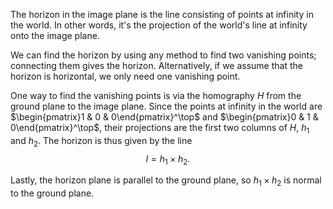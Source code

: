 The horizon in the image plane is the line consisting of points at infinity in the world. In other words, it's the projection of the world's line at infinity onto the image plane.

We can find the horizon by using any method to find two vanishing points; connecting them gives the horizon. Alternatively, if we assume that the horizon is horizontal, we only need one vanishing point.

One way to find the vanishing points is via the homography $H$ from the ground plane to the image plane. Since the points at infinity in the world are $\begin{pmatrix}1 & 0 & 0\end{pmatrix}^\top$ and $\begin{pmatrix}0 & 1 & 0\end{pmatrix}^\top$, their projections are the first two columns of $H$, $h_1$ and $h_2$. The horizon is thus given by the line 
$$
l = h_1 \times h_2.
$$


Lastly, the horizon plane is parallel to the ground plane, so $h_1 \times h_2$ is normal to the ground plane.